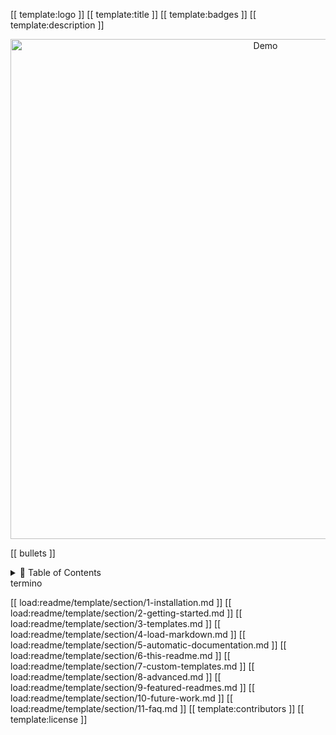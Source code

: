 [[ template:logo ]]
[[ template:title ]]
[[ template:badges ]]
[[ template:description ]]

<p align="center">
  <img src="https://raw.githubusercontent.com/andreasbm/readme/master/assets/demo.gif" alt="Demo" width="800" />
</p>

[[ bullets ]]

<details>
<summary>📖 Table of Contents </summary>
<br />
[[ template:toc ]]
</details>
termino

[[ load:readme/template/section/1-installation.md ]]
[[ load:readme/template/section/2-getting-started.md ]]
[[ load:readme/template/section/3-templates.md ]]
[[ load:readme/template/section/4-load-markdown.md ]]
[[ load:readme/template/section/5-automatic-documentation.md ]]
[[ load:readme/template/section/6-this-readme.md ]]
[[ load:readme/template/section/7-custom-templates.md ]]
[[ load:readme/template/section/8-advanced.md ]]
[[ load:readme/template/section/9-featured-readmes.md ]]
[[ load:readme/template/section/10-future-work.md ]]
[[ load:readme/template/section/11-faq.md ]]
[[ template:contributors ]]
[[ template:license ]]